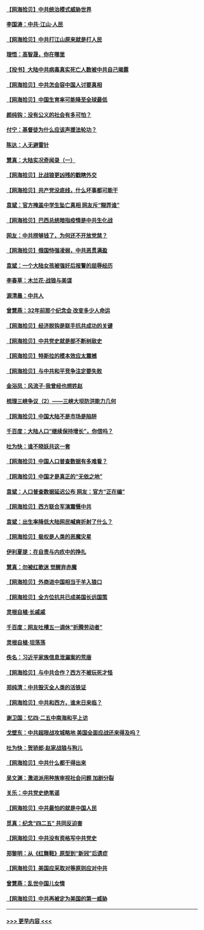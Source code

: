 #### [【网海拾贝】中共统治模式威胁世界](../pages/nsc993/n12957622.md?t=05181652) 
#### [李国涛：中共‧江山‧人民](../pages/nsc993/n12957502.md?t=05181652) 
#### [【网海拾贝】中共打江山原来就是打人民](../pages/nsc993/n12954345.md?t=05181652) 
#### [理悟：高智晟，你在哪里](../pages/nsc993/n12953115.md?t=05181652) 
#### [【投书】大陆中共病毒真实死亡人数被中共自己揭露](../pages/nsc993/n12953050.md?t=05181652) 
#### [【网海拾贝】中共怎会容中国人讨要真相](../pages/nsc993/n12952161.md?t=05181652) 
#### [【网海拾贝】中国生育率可能降至全球最低](../pages/nsc993/n12948793.md?t=05181652) 
#### [颜纯钩：没有公义的社会有多可怕？](../pages/nsc993/n12947626.md?t=05181652) 
#### [付宁：基督徒为什么应该声援法轮功？](../pages/nsc993/n12947233.md?t=05181652) 
#### [陈达：人无避雷针](../pages/nsc993/n12947098.md?t=05181652) 
#### [慧真：大陆实况奇闻录（一）](../pages/nsc993/n12945811.md?t=05181652) 
#### [【网海拾贝】比战狼更凶残的戳瞎外交](../pages/nsc993/n12945717.md?t=05181652) 
#### [【网海拾贝】共产党没底线，什么坏事都可能干](../pages/nsc993/n12942090.md?t=05181652) 
#### [袁斌：官方掩盖中学生坠亡真相 网友斥“糊弄谁”](../pages/nsc993/n12942029.md?t=05181652) 
#### [【网海拾贝】巴西总统暗指疫情是中共生化战](../pages/nsc993/n12938999.md?t=05181652) 
#### [网友：中共捞够钱了，为何还不开放党禁？](../pages/nsc993/n12938952.md?t=05181652) 
#### [【网海拾贝】俄国恃强凌弱，中共恶贯满盈](../pages/nsc993/n12936626.md?t=05181652) 
#### [袁斌：一个大陆女孩被强奸后报警的屈辱经历](../pages/nsc993/n12936547.md?t=05181652) 
#### [李春草：木兰花·战狼与美谍](../pages/nsc993/n12935995.md?t=05181652) 
#### [源清晨：中共人](../pages/nsc993/n12935589.md?t=05181652) 
#### [曾慧燕：32年前那个纪念会 改变多少人命运](../pages/nsc993/n12934233.md?t=05181652) 
#### [【网海拾贝】经济脱钩是联手抗共成功的关键](../pages/nsc993/n12934176.md?t=05181652) 
#### [【网海拾贝】中共党史就是部不断树敌史](../pages/nsc993/n12932844.md?t=05181652) 
#### [【网海拾贝】特斯拉的模本效应太震撼](../pages/nsc993/n12925626.md?t=05181652) 
#### [【网海拾贝】与中共和平竞争注定要失败](../pages/nsc993/n12923326.md?t=05181652) 
#### [金浴凤：风流子‧我曾经也想姓赵](../pages/nsc993/n12920911.md?t=05181652) 
#### [梳理三峡争议（2）——三峡大坝防洪能力几何](../pages/nsc993/n12920173.md?t=05181652) 
#### [【网海拾贝】中国大陆不是市场是陷阱](../pages/nsc993/n12920143.md?t=05181652) 
#### [千百度：大陆人口“继续保持增长”，你信吗？](../pages/nsc993/n12918946.md?t=05181652) 
#### [吐为快：谁不晓妖共这一套](../pages/nsc993/n12918941.md?t=05181652) 
#### [【网海拾贝】中国人口普查数据有多难看？](../pages/nsc993/n12917822.md?t=05181652) 
#### [【网海拾贝】中国才是真正的“无依之地”](../pages/nsc993/n12915845.md?t=05181652) 
#### [袁斌：人口普查数据延迟公布 网友：官方“正在编”](../pages/nsc993/n12915748.md?t=05181652) 
#### [【网海拾贝】西方联合军演震慑中共](../pages/nsc993/n12913466.md?t=05181652) 
#### [袁斌：出生率降低大陆网民喊爽折射了什么？](../pages/nsc993/n12913365.md?t=05181652) 
#### [【网海拾贝】极权是人类的恶魔灾星](../pages/nsc993/n12910697.md?t=05181652) 
#### [伊利夏提：在自责与内疚中的挣扎](../pages/nsc993/n12910493.md?t=05181652) 
#### [慧真：勿被红歌迷 觉醒弃赤魔](../pages/nsc993/n12910485.md?t=05181652) 
#### [【网海拾贝】外商进中国相当于羊入狼口](../pages/nsc993/n12908274.md?t=05181652) 
#### [【网海拾贝】全方位抗共已成美国长远国策](../pages/nsc993/n12906878.md?t=05181652) 
#### [灵根自植‧长戚戚](../pages/nsc993/n12905585.md?t=05181652) 
#### [千百度：网友吐槽五一调休“折腾劳动者”](../pages/nsc993/n12905934.md?t=05181652) 
#### [灵根自植‧坦荡荡](../pages/nsc993/n12905562.md?t=05181652) 
#### [佚名：习近平家族信息泄漏案的荒唐](../pages/nsc993/n12904705.md?t=05181652) 
#### [【网海拾贝】与中共合作？西方不被玩死才怪](../pages/nsc993/n12903873.md?t=05181652) 
#### [郑纯清：中共毁灭全人类的活铁证](../pages/nsc993/n12903785.md?t=05181652) 
#### [【网海拾贝】中共和西方，谁末日来临？](../pages/nsc993/n12903482.md?t=05181652) 
#### [谢卫国：忆四‧二五中南海和平上访](../pages/nsc993/n12902192.md?t=05181652) 
#### [戈壁东：中共超限战攻城略地 美国全面应战还来得及吗？](../pages/nsc993/n12902297.md?t=05181652) 
#### [吐为快：贺骄郎‧赵家战狼与狗儿](../pages/nsc993/n12902280.md?t=05181652) 
#### [【网海拾贝】中共什么都干得出来](../pages/nsc993/n12897500.md?t=05181652) 
#### [吴文渊：激进派用种族审视社会问题 加剧分裂](../pages/nsc993/n12893881.md?t=05181652) 
#### [关乐：中共党史绝笔谣](../pages/nsc993/n12897270.md?t=05181652) 
#### [【网海拾贝】中共最怕的就是中国人民](../pages/nsc993/n12894705.md?t=05181652) 
#### [觅真：纪念“四二五” 共同反迫害](../pages/nsc993/n12894553.md?t=05181652) 
#### [【网海拾贝】中共没有资格写中共党史](../pages/nsc993/n12892231.md?t=05181652) 
#### [郑黎明：从《红舞鞋》原型到“新冠”后遗症](../pages/nsc993/n12890469.md?t=05181652) 
#### [【网海拾贝】美国应采取对等原则应对中共](../pages/nsc993/n12889176.md?t=05181652) 
#### [曾慧燕：乱世中国儿女情](../pages/nsc993/n12887931.md?t=05181652) 
#### [【网海拾贝】中共再被定为美国的第一威胁](../pages/nsc993/n12887580.md?t=05181652) 

----
#### [ >>> 更早内容 <<< ](../indexes/nsc993-earlier.md)
